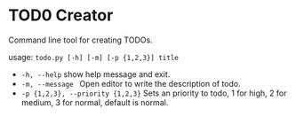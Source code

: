 # TOD0 Creator

Command line tool for creating TODOs.

usage: `todo.py [-h] [-m] [-p {1,2,3}] title`

- `-h, --help` show help message and exit.
- `-m, --message ` Open editor to write the description of todo.
- `-p {1,2,3}, --priority {1,2,3}`  Sets an priority to todo, 1 for high, 2 for medium, 3 for normal, default is normal.
